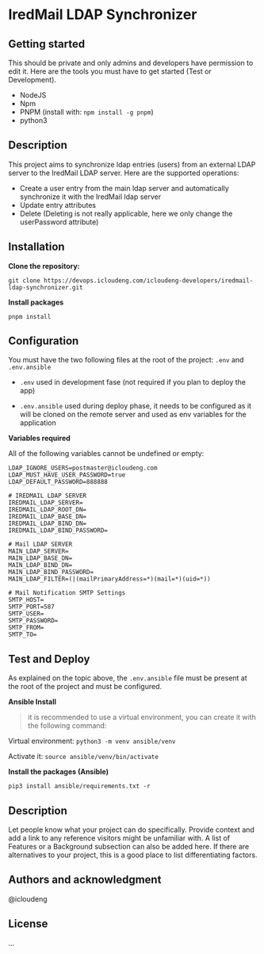 # IredMail LDAP Synchronizer

## Getting started

This should be private and only admins and developers have permission to edit it.
Here are the tools you must have to get started (Test or Development).

- NodeJS
- Npm
- PNPM (install with: `npm install -g pnpm`)
- python3

## Description

This project aims to synchronize ldap entries (users) from an external LDAP server to the IredMail LDAP server.
Here are the supported operations:

- Create a user entry from the main ldap server and automatically synchronize it with the IredMail ldap server
- Update entry attributes
- Delete (Deleting is not really applicable, here we only change the userPassword attribute)

## Installation

**Clone the repository:**

```
git clone https://devops.icloudeng.com/icloudeng-developers/iredmail-ldap-synchronizer.git
```

**Install packages**

`pnpm install`

## Configuration

You must have the two following files at the root of the project: `.env` and `.env.ansible`

- `.env` used in development fase (not required if you plan to deploy the app)

- `.env.ansible` used during deploy phase, it needs to be configured as it will be cloned on the remote server and used as env variables for the application

**Variables required**

All of the following variables cannot be undefined or empty:

```
LDAP_IGNORE_USERS=postmaster@icloudeng.com
LDAP_MUST_HAVE_USER_PASSWORD=true
LDAP_DEFAULT_PASSWORD=888888

# IREDMAIL LDAP SERVER
IREDMAIL_LDAP_SERVER=
IREDMAIL_LDAP_ROOT_DN=
IREDMAIL_LDAP_BASE_DN=
IREDMAIL_LDAP_BIND_DN=
IREDMAIL_LDAP_BIND_PASSWORD=

# Mail LDAP SERVER
MAIN_LDAP_SERVER=
MAIN_LDAP_BASE_DN=
MAIN_LDAP_BIND_DN=
MAIN_LDAP_BIND_PASSWORD=
MAIN_LDAP_FILTER=(|(mailPrimaryAddress=*)(mail=*)(uid=*))

# Mail Notification SMTP Settings
SMTP_HOST=
SMTP_PORT=587
SMTP_USER=
SMTP_PASSWORD=
SMTP_FROM=
SMTP_TO=
```

## Test and Deploy

As explained on the topic above, the `.env.ansible` file must be present at the root of the project and must be configured.

**Ansible Install**

> it is recommended to use a virtual environment, you can create it with the following command:

Virtual environment: `python3 -m venv ansible/venv`

Activate it: `source ansible/venv/bin/activate`

**Install the packages (Ansible)**

`pip3 install ansible/requirements.txt -r`

## Description

Let people know what your project can do specifically. Provide context and add a link to any reference visitors might be unfamiliar with. A list of Features or a Background subsection can also be added here. If there are alternatives to your project, this is a good place to list differentiating factors.

## Authors and acknowledgment

@icloudeng

## License

...
